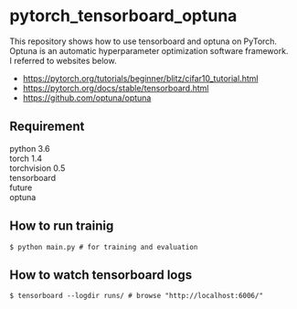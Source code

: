 # pytorch_tensorboard_optuna

This repository shows how to use tensorboard and optuna on PyTorch.  
Optuna is an automatic hyperparameter optimization software framework.  
I referred to websites below.  
* https://pytorch.org/tutorials/beginner/blitz/cifar10_tutorial.html  
* https://pytorch.org/docs/stable/tensorboard.html  
* https://github.com/optuna/optuna  

## Requirement
python 3.6  
torch 1.4  
torchvision 0.5  
tensorboard  
future  
optuna  

## How to run trainig
```
$ python main.py # for training and evaluation
```

## How to watch tensorboard logs
```
$ tensorboard --logdir runs/ # browse "http://localhost:6006/"
```
